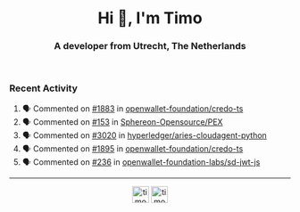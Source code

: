 <h1 align="center">Hi 👋, I'm Timo</h1>
<h3 align="center">A developer from Utrecht, The Netherlands</h3>
<br/>
<!-- https://github.com/rahuldkjain/github-profile-readme-generator --!>

<!--  <p align="left"><img src="https://github-readme-stats.vercel.app/api?username=timoglastra&show_icons=true&count_private=true&" alt="timoglastra" /></p> --!>

<!--
Github language stats
<p align="left"><img src="https://github-readme-stats.vercel.app/api/top-langs/?username=timoglastra&layout=compact" alt="timoglastra" /><p>
-->

<!-- Codestats language stats -->
<!-- <p align="left"><img src="https://codestats-readme.vercel.app/api/top-langs/?username=timoglastra&layout=compact&language_count=12" alt="timoglastra" /><p>    --!>
  
<h3>Recent Activity</h3>

<!--START_SECTION:activity-->
1. 🗣 Commented on [#1883](https://github.com/openwallet-foundation/credo-ts/pull/1883#issuecomment-2159161963) in [openwallet-foundation/credo-ts](https://github.com/openwallet-foundation/credo-ts)
2. 🗣 Commented on [#153](https://github.com/Sphereon-Opensource/PEX/pull/153#issuecomment-2158365966) in [Sphereon-Opensource/PEX](https://github.com/Sphereon-Opensource/PEX)
3. 🗣 Commented on [#3020](https://github.com/hyperledger/aries-cloudagent-python/issues/3020#issuecomment-2157458879) in [hyperledger/aries-cloudagent-python](https://github.com/hyperledger/aries-cloudagent-python)
4. 🗣 Commented on [#1895](https://github.com/openwallet-foundation/credo-ts/issues/1895#issuecomment-2157456171) in [openwallet-foundation/credo-ts](https://github.com/openwallet-foundation/credo-ts)
5. 🗣 Commented on [#236](https://github.com/openwallet-foundation-labs/sd-jwt-js/issues/236#issuecomment-2156737653) in [openwallet-foundation-labs/sd-jwt-js](https://github.com/openwallet-foundation-labs/sd-jwt-js)
<!--END_SECTION:activity-->

---

<p align="center">
<a href="https://twitter.com/timoglastra" target="blank"><img align="center" src="https://cdn.jsdelivr.net/npm/simple-icons@3.0.1/icons/twitter.svg" alt="timoglastra" height="30" width="30" /></a>
<a href="https://linkedin.com/in/timoglastra" target="blank"><img align="center" src="https://cdn.jsdelivr.net/npm/simple-icons@3.0.1/icons/linkedin.svg" alt="timoglastra" height="30" width="30" /></a>
</p>



